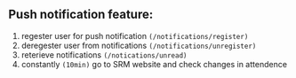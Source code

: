 ## Push notification feature:

1. regester user for push notification `(/notifications/register)`
2. deregester user from notifications `(/notifications/unregister)`
3. reterieve notifications `(/notications/unread)`
4. constantly `(10min)` go to SRM website and check changes in attendence

